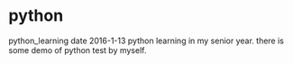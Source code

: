 # python
python_learning
date 2016-1-13 python learning in my senior year.
there is some demo of python test by myself.
